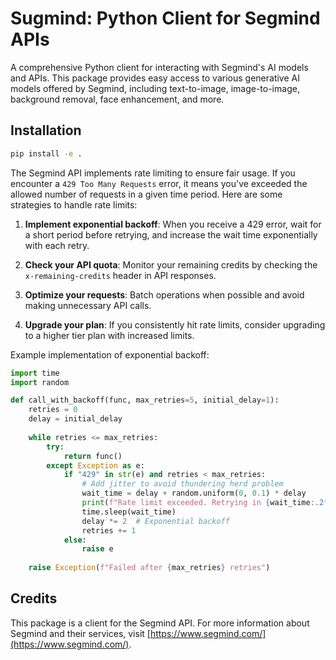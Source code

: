 # Sugmind: Python Client for Segmind APIs

A comprehensive Python client for interacting with Segmind's AI models and APIs. This package provides easy access to various generative AI models offered by Segmind, including text-to-image, image-to-image, background removal, face enhancement, and more.

## Installation

```bash
pip install -e .
```


The Segmind API implements rate limiting to ensure fair usage. If you encounter a `429 Too Many Requests` error, it means you've exceeded the allowed number of requests in a given time period. Here are some strategies to handle rate limits:

1. **Implement exponential backoff**: When you receive a 429 error, wait for a short period before retrying, and increase the wait time exponentially with each retry.

2. **Check your API quota**: Monitor your remaining credits by checking the `x-remaining-credits` header in API responses.

3. **Optimize your requests**: Batch operations when possible and avoid making unnecessary API calls.

4. **Upgrade your plan**: If you consistently hit rate limits, consider upgrading to a higher tier plan with increased limits.

Example implementation of exponential backoff:

```python
import time
import random

def call_with_backoff(func, max_retries=5, initial_delay=1):
    retries = 0
    delay = initial_delay
    
    while retries <= max_retries:
        try:
            return func()
        except Exception as e:
            if "429" in str(e) and retries < max_retries:
                # Add jitter to avoid thundering herd problem
                wait_time = delay + random.uniform(0, 0.1) * delay
                print(f"Rate limit exceeded. Retrying in {wait_time:.2f} seconds...")
                time.sleep(wait_time)
                delay *= 2  # Exponential backoff
                retries += 1
            else:
                raise e
    
    raise Exception(f"Failed after {max_retries} retries")
```

## Credits

This package is a client for the Segmind API. For more information about Segmind and their services, visit [https://www.segmind.com/](https://www.segmind.com/).
